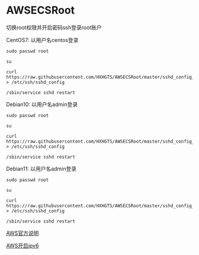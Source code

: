 # AWSECSRoot
切换root权限并开启密码ssh登录root账户

CentOS7:
以用户名centos登录

```
sudo passwd root

su

curl https://raw.githubusercontent.com/HXHGTS/AWSECSRoot/master/sshd_config_centos7 > /etc/ssh/sshd_config

/sbin/service sshd restart

```
Debian10:
以用户名admin登录

```
sudo passwd root

su

curl https://raw.githubusercontent.com/HXHGTS/AWSECSRoot/master/sshd_config_debian10 > /etc/ssh/sshd_config

/sbin/service sshd restart

```

Debian11:
以用户名admin登录

```
sudo passwd root

su

curl https://raw.githubusercontent.com/HXHGTS/AWSECSRoot/master/sshd_config_debian11 > /etc/ssh/sshd_config

/sbin/service sshd restart

```

[AWS官方说明](https://docs.aws.amazon.com/zh_cn/AWSEC2/latest/UserGuide/managing-users.html)

[AWS开启ipv6](https://docs.aws.amazon.com/zh_cn/vpc/latest/userguide/get-started-ipv6.html)
